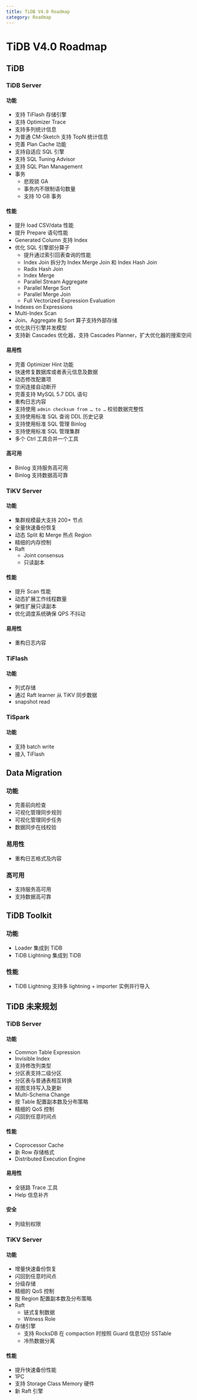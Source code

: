 ```yaml
---
title: TiDB V4.0 Roadmap
category: Roadmap
---
```


<!-- markdownlint-disable MD001 -->

# TiDB V4.0 Roadmap

## TiDB

### TiDB Server

#### 功能

* 支持 TiFlash 存储引擎
* 支持 Optimizer Trace
* 支持多列统计信息
* 为普通 CM-Sketch 支持 TopN 统计信息
* 完善 Plan Cache 功能
* 支持自适应 SQL 引擎
* 支持 SQL Tuning Advisor
* 支持 SQL Plan Management
* 事务
    + 悲观锁 GA
    + 事务内不限制语句数量
    + 支持 10 GB 事务

#### 性能

* 提升 load CSV/data 性能
* 提升 Prepare 语句性能
* Generated Column 支持 Index
* 优化 SQL 引擎部分算子
    + 提升通过索引回表查询的性能
    + Index Join 拆分为 Index Merge Join 和 Index Hash Join
    + Radix Hash Join
    + Index Merge
    + Parallel Stream Aggregate
    + Parallel Merge Sort
    + Parallel Merge Join
    + Full Vectorized Expression Evaluation
* Indexes on Expressions
* Multi-Index Scan
* Join、Aggregate 和 Sort 算子支持外部存储
* 优化执行引擎并发模型
* 支持新 Cascades 优化器，支持 Cascades Planner，扩大优化器的搜索空间

#### 易用性

* 完善 Optimizer Hint 功能
* 快速修复数据库或者表元信息及数据
* 动态修改配置项
* 空闲连接自动断开
* 完善支持 MySQL 5.7 DDL 语句
* 重构日志内容
* 支持使用 `admin checksum from … to …` 校验数据完整性
* 支持使用标准 SQL 查询 DDL 历史记录
* 支持使用标准 SQL 管理 Binlog
* 支持使用标准 SQL 管理集群
* 多个 Ctrl 工具合并一个工具

#### 高可用

* Binlog 支持服务高可用
* Binlog 支持数据高可靠

### TiKV Server

#### 功能

* 集群规模最大支持 200+ 节点
* 全量快速备份恢复
* 动态 Split 和 Merge 热点 Region
* 精细的内存控制
* Raft
    + Joint consensus
    + 只读副本

#### 性能

* 提升 Scan 性能
* 动态扩展工作线程数量
* 弹性扩展只读副本
* 优化调度系统确保 QPS 不抖动

#### 易用性

* 重构日志内容

### TiFlash

#### 功能

* 列式存储
* 通过 Raft learner 从 TiKV 同步数据
* snapshot read

### TiSpark

#### 功能

* 支持 batch write
* 接入 TiFlash

## Data Migration

### 功能

* 完善前向检查
* 可视化管理同步规则
* 可视化管理同步任务
* 数据同步在线校验

### 易用性

* 重构日志格式及内容

### 高可用

* 支持服务高可用
* 支持数据高可靠

## TiDB Toolkit

### 功能

* Loader 集成到 TiDB
* TiDB Lightning 集成到 TiDB

### 性能

* TiDB Lightning 支持多 lightning + importer 实例并行导入

## TiDB 未来规划

### TiDB Server

#### 功能

* Common Table Expression
* Invisible Index
* 支持修改列类型
* 分区表支持二级分区
* 分区表与普通表相互转换
* 视图支持写入及更新
* Multi-Schema Change
* 按 Table 配置副本数及分布策略
* 精细的 QoS 控制
* 闪回到任意时间点

#### 性能

* Coprocessor Cache
* 新 Row 存储格式
* Distributed Execution Engine

#### 易用性

* 全链路 Trace 工具
* Help 信息补齐

#### 安全

* 列级别权限

### TiKV Server

#### 功能

* 增量快速备份恢复
* 闪回到任意时间点
* 分级存储
* 精细的 QoS 控制
* 按 Region 配置副本数及分布策略
* Raft
    + 链式复制数据
    + Witness Role
* 存储引擎
    + 支持 RocksDB 在 compaction 时按照 Guard 信息切分 SSTable
    + 冷热数据分离

#### 性能

* 提升快速备份性能
* 1PC
* 支持 Storage Class Memory 硬件
* 新 Raft 引擎
